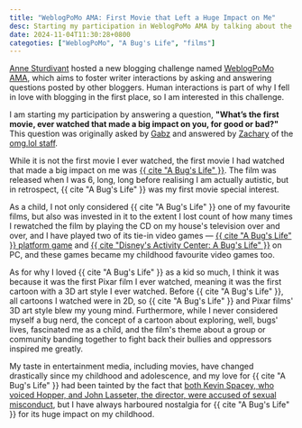 ```yaml
---
title: "WeblogPoMo AMA: First Movie that Left a Huge Impact on Me"
desc: Starting my participation in WeblogPoMo AMA by talking about the first movie ever watched that made a big impact on me.
date: 2024-11-04T11:30:28+0800
categoties: ["WeblogPoMo", "A Bug's Life", "films"]
---
```


[Anne Sturdivant](https://anniegreens.lol) hosted a new blogging challenge named [WeblogPoMo AMA](https://weblogpomo.club/challenges), which aims to foster writer interactions by asking and answering questions posted by other bloggers. Human interactions is part of why I fell in love with blogging in the first place, so I am interested in this challenge.

I am starting my participation by answering a question, **"What’s the first movie, ever watched that made a big impact on you, for good or bad?"** This question was originally asked by [Gabz](https://gabz.blog/) and answered by [Zachary](https://blog.alpine.day/2024/11/weblogpomoama-2) of the [omg.lol staff](https://home.omg.lol/staff).

While it is not the first movie I ever watched, the first movie I had watched that made a big impact on me was [{{ cite "A Bug's Life" }}](https://en.wikipedia.org/wiki/A_Bug%27s_Life). The film was released when I was 6, long, long before realising I am actually autistic, but in retrospect, {{ cite "A Bug's Life" }} was my first movie special interest.

As a child, I not only considered {{ cite "A Bug's Life" }} one of my favourite films, but also was invested in it to the extent I lost count of how many times I rewatched the film by playing the CD on my house's television over and over, and I have played two of its tie-in video games — [{{ cite "A Bug's Life" }} platform game](https://en.wikipedia.org/wiki/A_Bug%27s_Life_(video_game)) and [{{ cite "Disney's Activity Center: A Bug's Life" }}](https://en.wikipedia.org/wiki/Disney%27s_Activity_Center) on PC, and these games became my childhood favourite video games too.

As for why I loved {{ cite "A Bug's Life" }} as a kid so much, I think it was because it was the first Pixar film I ever watched, meaning it was the first cartoon with a 3D art style I ever watched. Before {{ cite "A Bug's Life" }}, all cartoons I watched were in 2D, so {{ cite "A Bug's Life" }} and Pixar films' 3D art style blew my young mind. Furthermore, while I never considered myself a bug nerd, the concept of a cartoon about exploring, well, bugs' lives, fascinated me as a child, and the film's theme about a group or community banding together to fight back their bullies and oppressors inspired me greatly.

My taste in entertainment media, including movies, have changed drastically since my childhood and adolescence, and my love for {{ cite "A Bug's Life" }} had been tainted by the fact that [both Kevin Spacey, who voiced Hopper, and John Lasseter, the director, were accused of sexual misconduct](https://therottenappl.es/result/movie/9487/A-Bug's-Life), but I have always harboured nostalgia for {{ cite "A Bug's Life" }} for its huge impact on my childhood.
